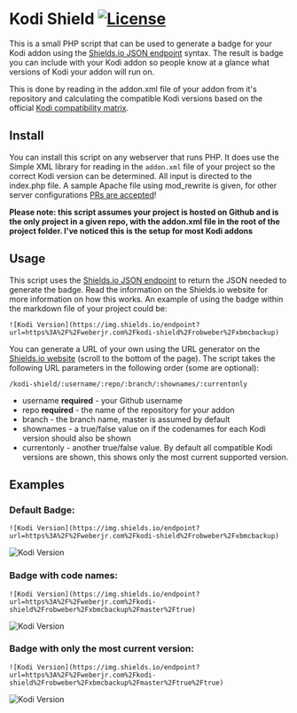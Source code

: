 
# Kodi Shield [![License](https://img.shields.io/github/license/robweber/kodi-shield)](https://github.com/robweber/kodi-shield/blob/master/LICENSE) 

This is a small PHP script that can be used to generate a badge for your Kodi addon using the [Shields.io JSON endpoint]([https://shields.io/endpoint](https://shields.io/endpoint)) syntax. The result is badge you can include with your Kodi addon so people know at a glance what versions of Kodi your addon will run on. 

This is done by reading in the addon.xml file of your addon from it's repository and calculating the compatible Kodi versions based on the official [Kodi compatibility matrix](https://kodi.wiki/view/Addon.xml#Dependency_versions). 

## Install
You can install this script on any webserver that runs PHP. It does use the Simple XML library for reading in the ```addon.xml``` file of your project so the correct Kodi version can be determined. All input is directed to the index.php file. A sample Apache file using mod_rewrite is given, for other server configurations [PRs are accepted](https://github.com/robweber/kodi-shield/pulls)!

__Please note: this script assumes your project is hosted on Github and is the only project in a given repo, with the addon.xml file in the root of the project folder. I've noticed this is the setup for most Kodi addons__

## Usage
This script uses the [Shields.io JSON endpoint](https://shields.io/endpoint) to return the JSON needed to generate the badge. Read the information on the Shields.io website for more information on how this works. An example of using the badge within the markdown file of your project could be: 

```
![Kodi Version](https://img.shields.io/endpoint?url=https%3A%2F%2Fweberjr.com%2Fkodi-shield%2Frobweber%2Fxbmcbackup)
```

You can generate a URL of your own using the URL generator on the [Shields.io website]([https://shields.io/endpoint](https://shields.io/endpoint)) (scroll to the bottom of the page). The script takes the following URL parameters in the following order (some are optional):

```
/kodi-shield/:username/:repo/:branch/:shownames/:currentonly
```

* username __required__ - your Github username
* repo __required__ - the name of the repository for your addon
* branch - the branch name, master is assumed by default
* shownames - a true/false value on if the codenames for each Kodi version should also be shown
* currentonly - another true/false value. By default all compatible Kodi versions are shown, this shows only the most current supported version. 

## Examples

### Default Badge: 

```
![Kodi Version](https://img.shields.io/endpoint?url=https%3A%2F%2Fweberjr.com%2Fkodi-shield%2Frobweber%2Fxbmcbackup)
```

![Kodi Version](https://img.shields.io/endpoint?url=https%3A%2F%2Fweberjr.com%2Fkodi-shield%2Frobweber%2Fxbmcbackup)

### Badge with code names:
```
![Kodi Version](https://img.shields.io/endpoint?url=https%3A%2F%2Fweberjr.com%2Fkodi-shield%2Frobweber%2Fxbmcbackup%2Fmaster%2Ftrue)
```
![Kodi Version](https://img.shields.io/endpoint?url=https%3A%2F%2Fweberjr.com%2Fkodi-shield%2Frobweber%2Fxbmcbackup%2Fmaster%2Ftrue)



### Badge with only the most current version: 

```
![Kodi Version](https://img.shields.io/endpoint?url=https%3A%2F%2Fweberjr.com%2Fkodi-shield%2Frobweber%2Fxbmcbackup%2Fmaster%2Ftrue%2Ftrue)
```

![Kodi Version](https://img.shields.io/endpoint?url=https%3A%2F%2Fweberjr.com%2Fkodi-shield%2Frobweber%2Fxbmcbackup%2Fmaster%2Ftrue%2Ftrue)
